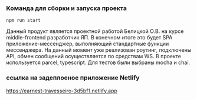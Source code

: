 ### Команда для сборки и запуска проекта
```
npm run start 
```
Данный продукт является проектной работой Белицкой О.В. на курсе middle-frontend разработчик ЯП. 
В конечном итоге это будет SPA приложение-мессенджер, выполняющий стандартные функции мессенджера. На 
данный момент уже реализован роутинг, подключены API, обмен сообщений осуществляется по средствам WS.
В проекте используется parcel, typescript.
Для тестов были выбраны mocha и chai.

### ссылка на задеплоеное приложение Netlify
https://earnest-travesseiro-3d5bf1.netlify.app




